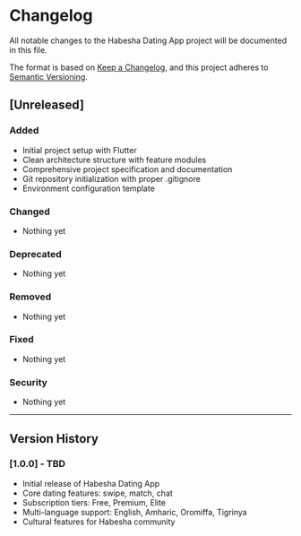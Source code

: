 # Changelog

All notable changes to the Habesha Dating App project will be documented in this file.

The format is based on [Keep a Changelog](https://keepachangelog.com/en/1.0.0/),
and this project adheres to [Semantic Versioning](https://semver.org/spec/v2.0.0.html).

## [Unreleased]

### Added
- Initial project setup with Flutter
- Clean architecture structure with feature modules
- Comprehensive project specification and documentation
- Git repository initialization with proper .gitignore
- Environment configuration template

### Changed
- Nothing yet

### Deprecated
- Nothing yet

### Removed
- Nothing yet

### Fixed
- Nothing yet

### Security
- Nothing yet

---

## Version History

### [1.0.0] - TBD
- Initial release of Habesha Dating App
- Core dating features: swipe, match, chat
- Subscription tiers: Free, Premium, Elite  
- Multi-language support: English, Amharic, Oromiffa, Tigrinya
- Cultural features for Habesha community
